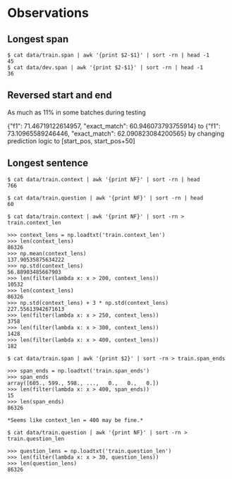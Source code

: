 # Observations

## Longest span

```
$ cat data/train.span | awk '{print $2-$1}' | sort -rn | head -1
45
$ cat data/dev.span | awk '{print $2-$1}' | sort -rn | head -1
36
```

## Reversed start and end

As much as 11% in some batches during testing

{"f1": 71.46719122614957, "exact_match": 60.946073793755914} to {"f1": 73.10965589246446, "exact_match": 62.090823084200565} by changing prediction logic to [start_pos, start_pos+50]

## Longest sentence

```
$ cat data/train.context | awk '{print NF}' | sort -rn | head
766
```

```
$ cat data/train.question | awk '{print NF}' | sort -rn | head
60
```

```
$ cat data/train.context | awk '{print NF}' | sort -rn > train.context_len

>>> context_lens = np.loadtxt('train.context_len')
>>> len(context_lens)
86326
>>> np.mean(context_lens)
137.90535875634222
>>> np.std(context_lens)
56.88903485667903
>>> len(filter(lambda x: x > 200, context_lens))
10532
>>> len(context_lens)
86326
>>> np.std(context_lens) + 3 * np.std(context_lens)
227.55613942671613
>>> len(filter(lambda x: x > 250, context_lens))
3758
>>> len(filter(lambda x: x > 300, context_lens))
1428
>>> len(filter(lambda x: x > 400, context_lens))
182

$ cat data/train.span | awk '{print $2}' | sort -rn > train.span_ends

>>> span_ends = np.loadtxt('train.span_ends')
>>> span_ends 
array([605., 599., 598., ...,   0.,   0.,   0.])
>>> len(filter(lambda x: x > 400, span_ends))
15
>>> len(span_ends)
86326

*Seems like context_len = 400 may be fine.*

```

```
$ cat data/train.question | awk '{print NF}' | sort -rn > train.question_len

>>> question_lens = np.loadtxt('train.question_len')
>>> len(filter(lambda x: x > 30, question_lens))
>>> len(question_lens)
86326
```

